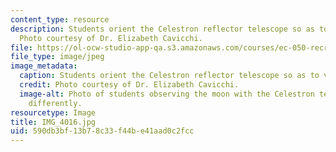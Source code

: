 ```yaml
---
content_type: resource
description: Students orient the Celestron reflector telescope so as to view the moon.
  Photo courtesy of Dr. Elizabeth Cavicchi.
file: https://ol-ocw-studio-app-qa.s3.amazonaws.com/courses/ec-050-recreate-experiments-from-history-inform-the-future-from-the-past-galileo-january-iap-2010/590db3bf13b78c33f44be41aad0c2fcc_IMG_4016.jpg
file_type: image/jpeg
image_metadata:
  caption: Students orient the Celestron reflector telescope so as to view the moon.
  credit: Photo courtesy of Dr. Elizabeth Cavicchi.
  image-alt: Photo of students observing the moon with the Celestron telescope oriented
    differently.
resourcetype: Image
title: IMG_4016.jpg
uid: 590db3bf-13b7-8c33-f44b-e41aad0c2fcc
---
```

